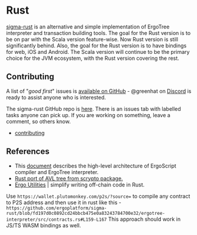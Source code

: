 # Rust

[sigma-rust](https://github.com/ergoplatform/sigma-rust) is an alternative and simple implementation of ErgoTree interpreter and transaction building tools. The goal for the Rust version is to be on par with the Scala version feature-wise. Now Rust version is still significantly behind. Also, the goal for the Rust version is to have bindings for web, iOS and Android. The Scala version will continue to be the primary choice for the JVM ecosystem, with the Rust version covering the rest.

## Contributing


A list of "*good first*" issues is [available on GitHub](https://github.com/ergoplatform/sigma-rust/issues?q=is%3Aissue+is%3Aopen+label%3A%22good+first+issue%22) - @greenhat on [Discord](https://discord.gg/Q86PNMwRsu) is ready to assist anyone who is interested.

The sigma-rust GitHub repo is [here](https://github.com/ergoplatform/sigma-rust).   There is an issues tab with labelled tasks anyone can pick up.  If you are working on something, leave a comment, so others know. 
- [contributing](https://github.com/ergoplatform/sigma-rust/blob/develop/CONTRIBUTING.md)

## References
- This [document](https://github.com/ergoplatform/sigma-rust/blob/develop/docs/architecture.md) describes the high-level architecture of ErgoScript compiler and ErgoTree interpreter.
- [Rust port of AVL tree from scrypto package.](https://github.com/knizhnik/scorex_crypto_avltree/blob/main/crypto_avltree.md)
- [Ergo Utilities](https://github.com/robkorn/ergo-utilities-rust/) | simplify writing off-chain code in Rust.


Use `https://wallet.plutomonkey.com/p2s/?source=` to compile any contract to P2S address and then use it in rust like this - `https://github.com/ergoplatform/sigma-rust/blob/fd197d0c0892cd24bbcb475e0a83243784700e32/ergotree-interpreter/src/contracts.rs#L159-L167`
This approach should work in JS/TS WASM bindings as well.